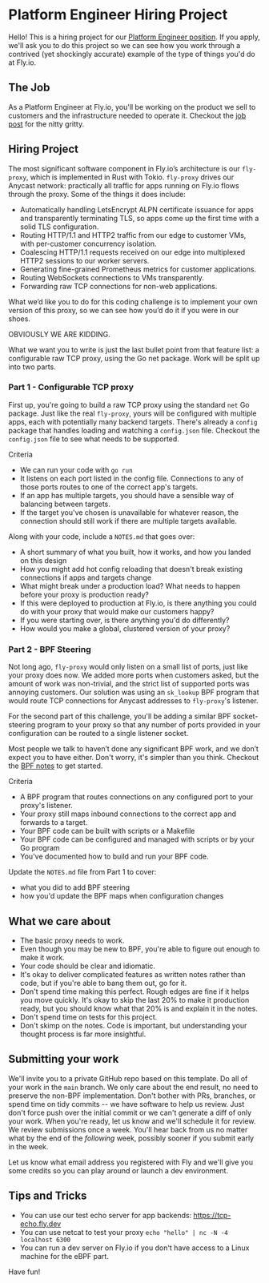 # Platform Engineer Hiring Project

Hello! This is a hiring project for our [Platform Engineer position](https://fly.io/jobs/platform-product-engineer/). If you apply, we'll ask you to do this project so we can see how you work through a contrived (yet shockingly accurate) example of the type of things you'd do at Fly.io.

## The Job 

As a Platform Engineer at Fly.io, you'll be working on the product we sell to customers and the infrastructure needed to operate it. Checkout the [job post](https://fly.io/jobs/platform-product-engineer/) for the nitty gritty.

## Hiring Project

The most significant software component in Fly.io’s architecture is our `fly-proxy`, which is implemented in Rust with Tokio. `fly-proxy` drives our Anycast network: practically all traffic for apps running on Fly.io flows through the proxy. Some of the things it does include:
- Automatically handling LetsEncrypt ALPN certificate issuance for apps and transparently terminating TLS, so apps come up the first time with a solid TLS configuration.
- Routing HTTP/1.1 and HTTP2 traffic from our edge to customer VMs, with per-customer concurrency isolation.
- Coalescing HTTP/1.1 requests received on our edge into multiplexed HTTP2 sessions to our worker servers.
- Generating fine-grained Prometheus metrics for customer applications.
- Routing WebSockets connections to VMs transparently.
- Forwarding raw TCP connections for non-web applications.

What we’d like you to do for this coding challenge is to implement your own version of this proxy, so we can see how you’d do it if you were in our shoes.

OBVIOUSLY WE ARE KIDDING.

What we want you to write is just the last bullet point from that feature list: a configurable raw TCP proxy, using the Go net package. Work will be split up into two parts.

### Part 1 - Configurable TCP proxy

First up, you're going to build a raw TCP proxy using the standard `net` Go package. Just like the real `fly-proxy`, yours will be configured with multiple apps, each with potentially many backend targets. There's already a `config` package that handles loading and watching a `config.json` file. Checkout the `config.json` file to see what needs to be supported. 

Criteria
- We can run your code with `go run`
- It listens on each port listed in the config file. Connections to any of those ports routes to one of the correct app's targets.
- If an app has multiple targets, you should have a sensible way of balancing between targets.
- If the target you've chosen is unavailable for whatever reason, the connection should still work if there are multiple targets available.

Along with your code, include a `NOTES.md` that goes over:
- A short summary of what you built, how it works, and how you landed on this design
- How you might add hot config reloading that doesn't break existing connections if apps and targets change
- What might break under a production load? What needs to happen before your proxy is production ready?
- If this were deployed to production at Fly.io, is there anything you could do with your proxy that would make our customers happy?
- If you were starting over, is there anything you'd do differently?
- How would you make a global, clustered version of your proxy?

### Part 2 - BPF Steering

Not long ago, `fly-proxy` would only listen on a small list of ports, just like your proxy does now. We added more ports when customers asked, but the amount of work was non-trivial, and the strict list of supported ports was annoying customers. Our solution was using an `sk_lookup` BPF program that would route TCP connections for Anycast addresses to `fly-proxy`'s listener. 

For the second part of this challenge, you'll be adding a similar BPF socket-steering program to your proxy so that any number of ports provided in your configuration can be routed to a single listener socket.

Most people we talk to haven’t done any significant BPF work, and we don’t expect you to have either. Don't worry, it's simpler than you think. Checkout the [BPF notes](BPF.md) to get started.

Criteria
- A BPF program that routes connections on any configured port to your proxy's listener.
- Your proxy still maps inbound connections to the correct app and forwards to a target.
- Your BPF code can be built with scripts or a Makefile
- Your BPF code can be configured and managed with scripts or by your Go program
- You've documented how to build and run your BPF code.

Update the `NOTES.md` file from Part 1 to cover:
- what you did to add BPF steering
- how you'd update the BPF maps when configuration changes

## What we care about

- The basic proxy needs to work.
- Even though you may be new to BPF, you're able to figure out enough to make it work.
- Your code should be clear and idiomatic.
- It's okay to deliver complicated features as written notes rather than code, but if you're able to bang them out, go for it.
- Don't spend time making this perfect. Rough edges are fine if it helps you move quickly. It's okay to skip the last 20% to make it production ready, but you should know what that 20% is and explain it in the notes.
- Don't spend time on tests for this project.
- Don't skimp on the notes. Code is important, but understanding your thought process is far more insightful.

## Submitting your work

We'll invite you to a private GitHub repo based on this template. Do all of your work in the `main` branch. We only care about the end result, no need to preserve the non-BPF implementation. Don't bother with PRs, branches, or spend time on tidy commits -- we have software to help us review. Just don't force push over the initial commit or we can't generate a diff of only your work. When you're ready, let us know and we'll schedule it for review. We review submissions once a week. You'll hear back from us no matter what by the end of the _following_ week, possibly sooner if you submit early in the week.

Let us know what email address you registered with Fly and we'll give you some credits so you can play around or launch a dev environment.

## Tips and Tricks

- You can use our test echo server for app backends: https://tcp-echo.fly.dev 
- You can use netcat to test your proxy `echo "hello" | nc -N -4 localhost 6300`
- You can run a dev server on Fly.io if you don't have access to a Linux machine for the eBPF part.

Have fun!
